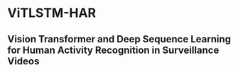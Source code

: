 # ViTLSTM-HAR
## Vision Transformer and Deep Sequence Learning for Human Activity Recognition in Surveillance Videos
